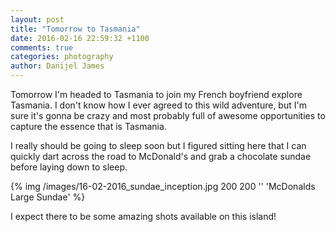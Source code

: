 ```yaml
---
layout: post
title: "Tomorrow to Tasmania"
date: 2016-02-16 22:59:32 +1100
comments: true
categories: photography
author: Danijel James
---
```

Tomorrow I'm headed to Tasmania to join my French boyfriend explore Tasmania. I don't know how I ever agreed to this wild adventure, but I'm sure it's gonna be crazy and most probably full of awesome opportunities to capture the essence that is Tasmania.

I really should be going to sleep soon but I figured sitting here that I can quickly dart across the road to McDonald's and grab a chocolate sundae before laying down to sleep.

{% img /images/16-02-2016_sundae_inception.jpg 200 200 '' 'McDonalds Large Sundae' %}

I expect there to be some amazing shots available on this island!
